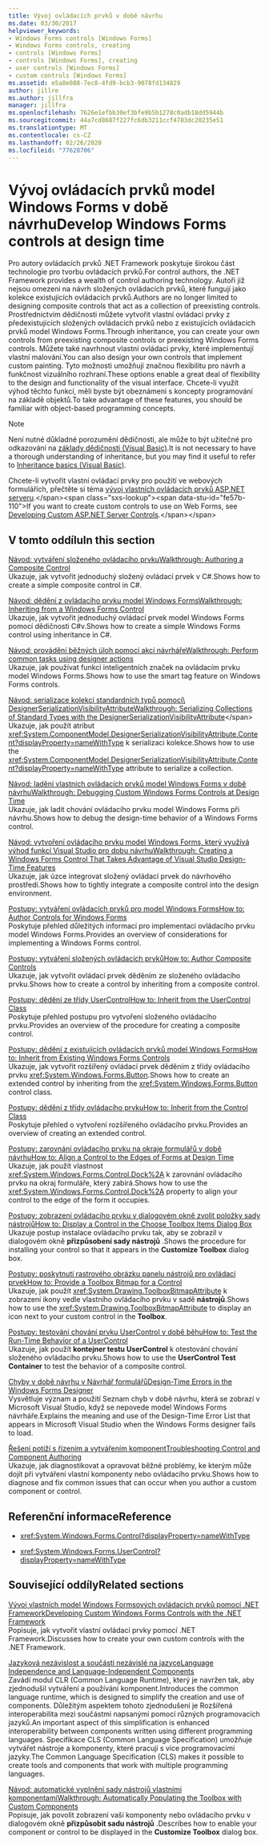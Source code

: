 ```yaml
---
title: Vývoj ovládacích prvků v době návrhu
ms.date: 03/30/2017
helpviewer_keywords:
- Windows Forms controls [Windows Forms]
- Windows Forms controls, creating
- controls [Windows Forms]
- controls [Windows Forms], creating
- user controls [Windows Forms]
- custom controls [Windows Forms]
ms.assetid: e5a8e088-7ec8-4fd9-bcb3-9078fd134829
author: jillre
ms.author: jillfra
manager: jillfra
ms.openlocfilehash: 7626e1efbb30ef3bfe9b5b1278c0adb18dd5944b
ms.sourcegitcommit: 44a7cd8687f227fc6db3211ccf4783dc20235e51
ms.translationtype: MT
ms.contentlocale: cs-CZ
ms.lasthandoff: 02/26/2020
ms.locfileid: "77628706"
---
```

# <a name="develop-windows-forms-controls-at-design-time"></a><span data-ttu-id="fe57b-102">Vývoj ovládacích prvků model Windows Forms v době návrhu</span><span class="sxs-lookup"><span data-stu-id="fe57b-102">Develop Windows Forms controls at design time</span></span>

<span data-ttu-id="fe57b-103">Pro autory ovládacích prvků .NET Framework poskytuje širokou část technologie pro tvorbu ovládacích prvků.</span><span class="sxs-lookup"><span data-stu-id="fe57b-103">For control authors, the .NET Framework provides a wealth of control authoring technology.</span></span> <span data-ttu-id="fe57b-104">Autoři již nejsou omezeni na návrh složených ovládacích prvků, které fungují jako kolekce existujících ovládacích prvků.</span><span class="sxs-lookup"><span data-stu-id="fe57b-104">Authors are no longer limited to designing composite controls that act as a collection of preexisting controls.</span></span> <span data-ttu-id="fe57b-105">Prostřednictvím dědičnosti můžete vytvořit vlastní ovládací prvky z předexistujících složených ovládacích prvků nebo z existujících ovládacích prvků model Windows Forms.</span><span class="sxs-lookup"><span data-stu-id="fe57b-105">Through inheritance, you can create your own controls from preexisting composite controls or preexisting Windows Forms controls.</span></span> <span data-ttu-id="fe57b-106">Můžete také navrhnout vlastní ovládací prvky, které implementují vlastní malování.</span><span class="sxs-lookup"><span data-stu-id="fe57b-106">You can also design your own controls that implement custom painting.</span></span> <span data-ttu-id="fe57b-107">Tyto možnosti umožňují značnou flexibilitu pro návrh a funkčnost vizuálního rozhraní.</span><span class="sxs-lookup"><span data-stu-id="fe57b-107">These options enable a great deal of flexibility to the design and functionality of the visual interface.</span></span> <span data-ttu-id="fe57b-108">Chcete-li využít výhod těchto funkcí, měli byste být obeznámeni s koncepty programování na základě objektů.</span><span class="sxs-lookup"><span data-stu-id="fe57b-108">To take advantage of these features, you should be familiar with object-based programming concepts.</span></span>

> [!NOTE]
> <span data-ttu-id="fe57b-109">Není nutné důkladné porozumění dědičnosti, ale může to být užitečné pro odkazování na [základy dědičnosti (Visual Basic)](~/docs/visual-basic/programming-guide/language-features/objects-and-classes/inheritance-basics.md).</span><span class="sxs-lookup"><span data-stu-id="fe57b-109">It is not necessary to have a thorough understanding of inheritance, but you may find it useful to refer to [Inheritance basics (Visual Basic)](~/docs/visual-basic/programming-guide/language-features/objects-and-classes/inheritance-basics.md).</span></span>

<span data-ttu-id="fe57b-110">Chcete-li vytvořit vlastní ovládací prvky pro použití ve webových formulářích, přečtěte si téma [vývoj vlastních ovládacích prvků ASP.NET serveru](https://docs.microsoft.com/previous-versions/aspnet/zt27tfhy(v=vs.100)).</span><span class="sxs-lookup"><span data-stu-id="fe57b-110">If you want to create custom controls to use on Web Forms, see [Developing Custom ASP.NET Server Controls](https://docs.microsoft.com/previous-versions/aspnet/zt27tfhy(v=vs.100)).</span></span>

## <a name="in-this-section"></a><span data-ttu-id="fe57b-111">V tomto oddílu</span><span class="sxs-lookup"><span data-stu-id="fe57b-111">In this section</span></span>

<span data-ttu-id="fe57b-112">[Návod: vytváření složeného ovládacího prvku](walkthrough-authoring-a-composite-control-with-visual-csharp.md)</span><span class="sxs-lookup"><span data-stu-id="fe57b-112">[Walkthrough: Authoring a Composite Control](walkthrough-authoring-a-composite-control-with-visual-csharp.md)</span></span>\
<span data-ttu-id="fe57b-113">Ukazuje, jak vytvořit jednoduchý složený ovládací prvek v C#.</span><span class="sxs-lookup"><span data-stu-id="fe57b-113">Shows how to create a simple composite control in C#.</span></span>

<span data-ttu-id="fe57b-114">[Návod: dědění z ovládacího prvku model Windows Forms](walkthrough-inheriting-from-a-windows-forms-control-with-visual-csharp.md)</span><span class="sxs-lookup"><span data-stu-id="fe57b-114">[Walkthrough: Inheriting from a Windows Forms Control](walkthrough-inheriting-from-a-windows-forms-control-with-visual-csharp.md)</span></span>\
<span data-ttu-id="fe57b-115">Ukazuje, jak vytvořit jednoduchý ovládací prvek model Windows Forms pomocí dědičnosti C#v.</span><span class="sxs-lookup"><span data-stu-id="fe57b-115">Shows how to create a simple Windows Forms control using inheritance in C#.</span></span>

<span data-ttu-id="fe57b-116">[Návod: provádění běžných úloh pomocí akcí návrháře](perform-common-tasks-design-actions.md)</span><span class="sxs-lookup"><span data-stu-id="fe57b-116">[Walkthrough: Perform common tasks using designer actions](perform-common-tasks-design-actions.md)</span></span>\
<span data-ttu-id="fe57b-117">Ukazuje, jak používat funkci inteligentních značek na ovládacím prvku model Windows Forms.</span><span class="sxs-lookup"><span data-stu-id="fe57b-117">Shows how to use the smart tag feature on Windows Forms controls.</span></span>

<span data-ttu-id="fe57b-118">[Návod: serializace kolekcí standardních typů pomocí\ DesignerSerializationVisibilityAttribute](serializing-collections-designerserializationvisibilityattribute.md)</span><span class="sxs-lookup"><span data-stu-id="fe57b-118">[Walkthrough: Serializing Collections of Standard Types with the DesignerSerializationVisibilityAttribute](serializing-collections-designerserializationvisibilityattribute.md)\</span></span>
<span data-ttu-id="fe57b-119">Ukazuje, jak použít atribut <xref:System.ComponentModel.DesignerSerializationVisibilityAttribute.Content?displayProperty=nameWithType> k serializaci kolekce.</span><span class="sxs-lookup"><span data-stu-id="fe57b-119">Shows how to use the <xref:System.ComponentModel.DesignerSerializationVisibilityAttribute.Content?displayProperty=nameWithType> attribute to serialize a collection.</span></span>

<span data-ttu-id="fe57b-120">[Návod: ladění vlastních ovládacích prvků model Windows Forms v době návrhu](walkthrough-debugging-custom-windows-forms-controls-at-design-time.md)</span><span class="sxs-lookup"><span data-stu-id="fe57b-120">[Walkthrough: Debugging Custom Windows Forms Controls at Design Time](walkthrough-debugging-custom-windows-forms-controls-at-design-time.md)</span></span>\
<span data-ttu-id="fe57b-121">Ukazuje, jak ladit chování ovládacího prvku model Windows Forms při návrhu.</span><span class="sxs-lookup"><span data-stu-id="fe57b-121">Shows how to debug the design-time behavior of a Windows Forms control.</span></span>

<span data-ttu-id="fe57b-122">[Návod: vytvoření ovládacího prvku model Windows Forms, který využívá výhod funkcí Visual Studio pro dobu návrhu](creating-a-wf-control-design-time-features.md)</span><span class="sxs-lookup"><span data-stu-id="fe57b-122">[Walkthrough: Creating a Windows Forms Control That Takes Advantage of Visual Studio Design-Time Features](creating-a-wf-control-design-time-features.md)</span></span>\
<span data-ttu-id="fe57b-123">Ukazuje, jak úzce integrovat složený ovládací prvek do návrhového prostředí.</span><span class="sxs-lookup"><span data-stu-id="fe57b-123">Shows how to tightly integrate a composite control into the design environment.</span></span>

<span data-ttu-id="fe57b-124">[Postupy: vytváření ovládacích prvků pro model Windows Forms](how-to-author-controls-for-windows-forms.md)</span><span class="sxs-lookup"><span data-stu-id="fe57b-124">[How to: Author Controls for Windows Forms](how-to-author-controls-for-windows-forms.md)</span></span>\
<span data-ttu-id="fe57b-125">Poskytuje přehled důležitých informací pro implementaci ovládacího prvku model Windows Forms.</span><span class="sxs-lookup"><span data-stu-id="fe57b-125">Provides an overview of considerations for implementing a Windows Forms control.</span></span>

<span data-ttu-id="fe57b-126">[Postupy: vytváření složených ovládacích prvků](how-to-author-composite-controls.md)</span><span class="sxs-lookup"><span data-stu-id="fe57b-126">[How to: Author Composite Controls](how-to-author-composite-controls.md)</span></span>\
<span data-ttu-id="fe57b-127">Ukazuje, jak vytvořit ovládací prvek děděním ze složeného ovládacího prvku.</span><span class="sxs-lookup"><span data-stu-id="fe57b-127">Shows how to create a control by inheriting from a composite control.</span></span>

<span data-ttu-id="fe57b-128">[Postupy: dědění ze třídy UserControl](how-to-inherit-from-the-usercontrol-class.md)</span><span class="sxs-lookup"><span data-stu-id="fe57b-128">[How to: Inherit from the UserControl Class](how-to-inherit-from-the-usercontrol-class.md)</span></span>\
<span data-ttu-id="fe57b-129">Poskytuje přehled postupu pro vytvoření složeného ovládacího prvku.</span><span class="sxs-lookup"><span data-stu-id="fe57b-129">Provides an overview of the procedure for creating a composite control.</span></span>

<span data-ttu-id="fe57b-130">[Postupy: dědění z existujících ovládacích prvků model Windows Forms](how-to-inherit-from-existing-windows-forms-controls.md)</span><span class="sxs-lookup"><span data-stu-id="fe57b-130">[How to: Inherit from Existing Windows Forms Controls](how-to-inherit-from-existing-windows-forms-controls.md)</span></span>\
<span data-ttu-id="fe57b-131">Ukazuje, jak vytvořit rozšířený ovládací prvek děděním z třídy ovládacího prvku <xref:System.Windows.Forms.Button>.</span><span class="sxs-lookup"><span data-stu-id="fe57b-131">Shows how to create an extended control by inheriting from the <xref:System.Windows.Forms.Button> control class.</span></span>

<span data-ttu-id="fe57b-132">[Postupy: dědění z třídy ovládacího prvku](how-to-inherit-from-the-control-class.md)</span><span class="sxs-lookup"><span data-stu-id="fe57b-132">[How to: Inherit from the Control Class](how-to-inherit-from-the-control-class.md)</span></span>\
<span data-ttu-id="fe57b-133">Poskytuje přehled o vytvoření rozšířeného ovládacího prvku.</span><span class="sxs-lookup"><span data-stu-id="fe57b-133">Provides an overview of creating an extended control.</span></span>

<span data-ttu-id="fe57b-134">[Postupy: zarovnání ovládacího prvku na okraje formulářů v době návrhu](how-to-align-a-control-to-the-edges-of-forms-at-design-time.md)</span><span class="sxs-lookup"><span data-stu-id="fe57b-134">[How to: Align a Control to the Edges of Forms at Design Time](how-to-align-a-control-to-the-edges-of-forms-at-design-time.md)</span></span>\
<span data-ttu-id="fe57b-135">Ukazuje, jak použít vlastnost <xref:System.Windows.Forms.Control.Dock%2A> k zarovnání ovládacího prvku na okraj formuláře, který zabírá.</span><span class="sxs-lookup"><span data-stu-id="fe57b-135">Shows how to use the <xref:System.Windows.Forms.Control.Dock%2A> property to align your control to the edge of the form it occupies.</span></span>

<span data-ttu-id="fe57b-136">[Postupy: zobrazení ovládacího prvku v dialogovém okně zvolit položky sady nástrojů](how-to-display-a-control-in-the-choose-toolbox-items-dialog-box.md)</span><span class="sxs-lookup"><span data-stu-id="fe57b-136">[How to: Display a Control in the Choose Toolbox Items Dialog Box](how-to-display-a-control-in-the-choose-toolbox-items-dialog-box.md)</span></span>\
<span data-ttu-id="fe57b-137">Ukazuje postup instalace ovládacího prvku tak, aby se zobrazil v dialogovém okně **přizpůsobení sady nástrojů** .</span><span class="sxs-lookup"><span data-stu-id="fe57b-137">Shows the procedure for installing your control so that it appears in the **Customize Toolbox** dialog box.</span></span>

<span data-ttu-id="fe57b-138">[Postupy: poskytnutí rastrového obrázku panelu nástrojů pro ovládací prvek](how-to-provide-a-toolbox-bitmap-for-a-control.md)</span><span class="sxs-lookup"><span data-stu-id="fe57b-138">[How to: Provide a Toolbox Bitmap for a Control](how-to-provide-a-toolbox-bitmap-for-a-control.md)</span></span>\
<span data-ttu-id="fe57b-139">Ukazuje, jak použít <xref:System.Drawing.ToolboxBitmapAttribute> k zobrazení ikony vedle vlastního ovládacího prvku v sadě **nástrojů**.</span><span class="sxs-lookup"><span data-stu-id="fe57b-139">Shows how to use the <xref:System.Drawing.ToolboxBitmapAttribute> to display an icon next to your custom control in the **Toolbox**.</span></span>

<span data-ttu-id="fe57b-140">[Postupy: testování chování prvku UserControl v době běhu](how-to-test-the-run-time-behavior-of-a-usercontrol.md)</span><span class="sxs-lookup"><span data-stu-id="fe57b-140">[How to: Test the Run-Time Behavior of a UserControl](how-to-test-the-run-time-behavior-of-a-usercontrol.md)</span></span>\
<span data-ttu-id="fe57b-141">Ukazuje, jak použít **kontejner testu UserControl** k otestování chování složeného ovládacího prvku.</span><span class="sxs-lookup"><span data-stu-id="fe57b-141">Shows how to use the **UserControl Test Container** to test the behavior of a composite control.</span></span>

<span data-ttu-id="fe57b-142">[Chyby v době návrhu v Návrhář formulářů](design-time-errors-in-the-windows-forms-designer.md)</span><span class="sxs-lookup"><span data-stu-id="fe57b-142">[Design-Time Errors in the Windows Forms Designer](design-time-errors-in-the-windows-forms-designer.md)</span></span>\
<span data-ttu-id="fe57b-143">Vysvětluje význam a použití Seznam chyb v době návrhu, která se zobrazí v Microsoft Visual Studio, když se nepovede model Windows Forms návrháře.</span><span class="sxs-lookup"><span data-stu-id="fe57b-143">Explains the meaning and use of the Design-Time Error List that appears in Microsoft Visual Studio when the Windows Forms designer fails to load.</span></span>

<span data-ttu-id="fe57b-144">[Řešení potíží s řízením a vytvářením komponent](troubleshooting-control-and-component-authoring.md)</span><span class="sxs-lookup"><span data-stu-id="fe57b-144">[Troubleshooting Control and Component Authoring](troubleshooting-control-and-component-authoring.md)</span></span>\
<span data-ttu-id="fe57b-145">Ukazuje, jak diagnostikovat a opravovat běžné problémy, ke kterým může dojít při vytváření vlastní komponenty nebo ovládacího prvku.</span><span class="sxs-lookup"><span data-stu-id="fe57b-145">Shows how to diagnose and fix common issues that can occur when you author a custom component or control.</span></span>

## <a name="reference"></a><span data-ttu-id="fe57b-146">Referenční informace</span><span class="sxs-lookup"><span data-stu-id="fe57b-146">Reference</span></span>

- <xref:System.Windows.Forms.Control?displayProperty=nameWithType>

- <xref:System.Windows.Forms.UserControl?displayProperty=nameWithType>

## <a name="related-sections"></a><span data-ttu-id="fe57b-147">Související oddíly</span><span class="sxs-lookup"><span data-stu-id="fe57b-147">Related sections</span></span>

<span data-ttu-id="fe57b-148">[Vývoj vlastních model Windows Formsových ovládacích prvků pomocí .NET Framework](developing-custom-windows-forms-controls.md)</span><span class="sxs-lookup"><span data-stu-id="fe57b-148">[Developing Custom Windows Forms Controls with the .NET Framework](developing-custom-windows-forms-controls.md)</span></span>\
<span data-ttu-id="fe57b-149">Popisuje, jak vytvořit vlastní ovládací prvky pomocí .NET Framework.</span><span class="sxs-lookup"><span data-stu-id="fe57b-149">Discusses how to create your own custom controls with the .NET Framework.</span></span>

<span data-ttu-id="fe57b-150">[Jazyková nezávislost a součásti nezávislé na jazyce](../../../standard/language-independence-and-language-independent-components.md)</span><span class="sxs-lookup"><span data-stu-id="fe57b-150">[Language Independence and Language-Independent Components](../../../standard/language-independence-and-language-independent-components.md)</span></span>\
<span data-ttu-id="fe57b-151">Zavádí modul CLR (Common Language Runtime), který je navržen tak, aby zjednodušil vytváření a používání komponent.</span><span class="sxs-lookup"><span data-stu-id="fe57b-151">Introduces the common language runtime, which is designed to simplify the creation and use of components.</span></span> <span data-ttu-id="fe57b-152">Důležitým aspektem tohoto zjednodušení je Rozšířená interoperabilita mezi součástmi napsanými pomocí různých programovacích jazyků.</span><span class="sxs-lookup"><span data-stu-id="fe57b-152">An important aspect of this simplification is enhanced interoperability between components written using different programming languages.</span></span> <span data-ttu-id="fe57b-153">Specifikace CLS (Common Language Specification) umožňuje vytvářet nástroje a komponenty, které pracují s více programovacími jazyky.</span><span class="sxs-lookup"><span data-stu-id="fe57b-153">The Common Language Specification (CLS) makes it possible to create tools and components that work with multiple programming languages.</span></span>

<span data-ttu-id="fe57b-154">[Návod: automatické vyplnění sady nástrojů vlastními komponentami](walkthrough-automatically-populating-the-toolbox-with-custom-components.md)</span><span class="sxs-lookup"><span data-stu-id="fe57b-154">[Walkthrough: Automatically Populating the Toolbox with Custom Components](walkthrough-automatically-populating-the-toolbox-with-custom-components.md)</span></span>\
<span data-ttu-id="fe57b-155">Popisuje, jak povolit zobrazení vaší komponenty nebo ovládacího prvku v dialogovém okně **přizpůsobit sadu nástrojů** .</span><span class="sxs-lookup"><span data-stu-id="fe57b-155">Describes how to enable your component or control to be displayed in the **Customize Toolbox** dialog box.</span></span>
